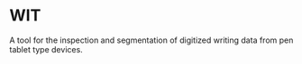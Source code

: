 # WIT
A tool for the inspection and segmentation of digitized writing data from pen tablet type devices.
